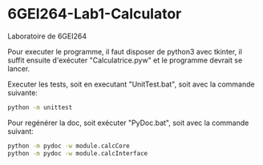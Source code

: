 # 6GEI264-Lab1-Calculator
Laboratoire de 6GEI264

Pour executer le programme, il faut disposer de python3 avec tkinter, il suffit ensuite d'exécuter "Calculatrice.pyw" et le programme devrait se lancer.

Executer les tests, soit en executant "UnitTest.bat", soit avec la commande suivante:

```bash
python -m unittest
```

Pour regénérer la doc, soit exécuter "PyDoc.bat", soit avec la commande suivant:

```bash
python -m pydoc -w module.calcCore
python -m pydoc -w module.calcInterface
```